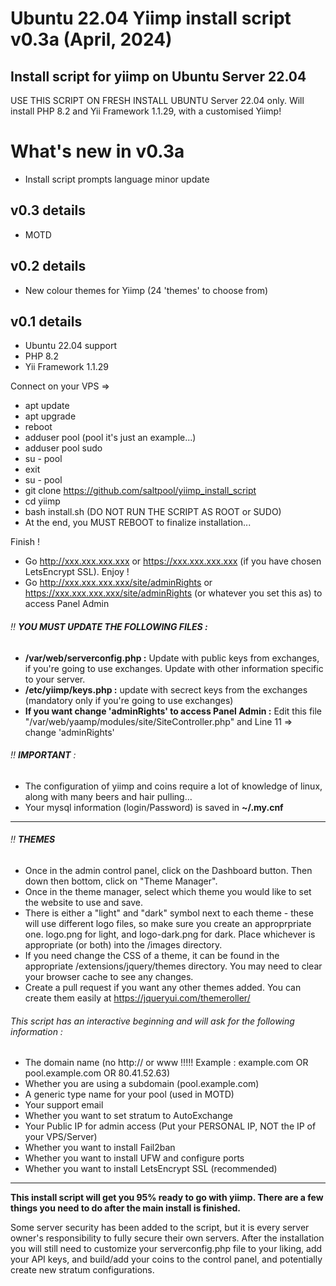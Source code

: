 # Ubuntu 22.04 Yiimp install script v0.3a (April, 2024)

## Install script for yiimp on Ubuntu Server 22.04
USE THIS SCRIPT ON FRESH INSTALL UBUNTU Server 22.04 only.
Will install PHP 8.2 and Yii Framework 1.1.29, with a customised Yiimp!

# What's new in v0.3a
- Install script prompts language minor update
  
## v0.3 details
- MOTD

## v0.2 details
- New colour themes for Yiimp (24 'themes' to choose from)

## v0.1 details
- Ubuntu 22.04 support
- PHP 8.2
- Yii Framework 1.1.29

Connect on your VPS =>

- apt update
- apt upgrade
- reboot
- adduser pool (pool it's just an example...)
- adduser pool sudo
- su - pool
- exit
- su - pool
- git clone https://github.com/saltpool/yiimp_install_script
- cd yiimp
- bash install.sh (DO NOT RUN THE SCRIPT AS ROOT or SUDO)
- At the end, you MUST REBOOT to finalize installation...

Finish !

- Go http://xxx.xxx.xxx.xxx or https://xxx.xxx.xxx.xxx (if you have chosen LetsEncrypt SSL). Enjoy !
- Go http://xxx.xxx.xxx.xxx/site/adminRights or https://xxx.xxx.xxx.xxx/site/adminRights (or whatever you set this as) to access Panel Admin

###### :bangbang: **YOU MUST UPDATE THE FOLLOWING FILES :**

- **/var/web/serverconfig.php :** Update with public keys from exchanges, if you're going to use exchanges. Update with other information specific to your server.
- **/etc/yiimp/keys.php :** update with secrect keys from the exchanges (mandatory only if you're going to use exchanges)
- **If you want change 'adminRights' to access Panel Admin :** Edit this file "/var/web/yaamp/modules/site/SiteController.php" and Line 11 => change 'adminRights'

###### :bangbang: **IMPORTANT** :

- The configuration of yiimp and coins require a lot of knowledge of linux, along with many beers and hair pulling...
- Your mysql information (login/Password) is saved in **~/.my.cnf**

---

###### :bangbang: **THEMES**
- Once in the admin control panel, click on the Dashboard button. Then down then bottom, click on "Theme Manager".
- Once in the theme manager, select which theme you would like to set the website to use and save.
- There is either a "light" and "dark" symbol next to each theme - these will use different logo files, so make sure you create an approprpriate one. logo.png for light, and logo-dark.png for dark. Place whichever is appropriate (or both) into the /images directory.
- If you need change the CSS of a theme, it can be found in the appropriate /extensions/jquery/themes directory. You may need to clear your browser cache to see any changes.
- Create a pull request if you want any other themes added. You can create them easily at https://jqueryui.com/themeroller/

###### This script has an interactive beginning and will ask for the following information :

- The domain name (no http:// or www !!!!! Example : example.com OR pool.example.com OR 80.41.52.63)
- Whether you are using a subdomain (pool.example.com)
- A generic type name for your pool (used in MOTD)
- Your support email
- Whether you want to set stratum to AutoExchange
- Your Public IP for admin access (Put your PERSONAL IP, NOT the IP of your VPS/Server)
- Whether you want to install Fail2ban
- Whether you want to install UFW and configure ports
- Whether you want to install LetsEncrypt SSL (recommended)

---

**This install script will get you 95% ready to go with yiimp. There are a few things you need to do after the main install is finished.**

Some server security has been added to the script, but it is every server owner's responsibility to fully secure their own servers. After the installation you will still need to customize your serverconfig.php file to your liking, add your API keys, and build/add your coins to the control panel, and potentially create new stratum configurations.

